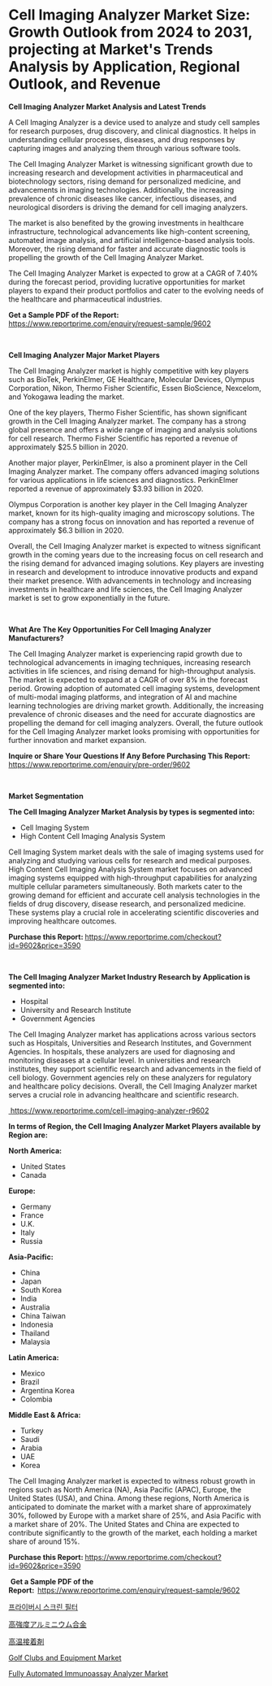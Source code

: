 <p><h1>Cell Imaging Analyzer Market Size: Growth Outlook from 2024 to 2031, projecting at Market's Trends Analysis by Application, Regional Outlook, and Revenue</h1></p><p><strong>Cell Imaging Analyzer Market Analysis and Latest Trends</strong></p>
<p><p>A Cell Imaging Analyzer is a device used to analyze and study cell samples for research purposes, drug discovery, and clinical diagnostics. It helps in understanding cellular processes, diseases, and drug responses by capturing images and analyzing them through various software tools.</p><p>The Cell Imaging Analyzer Market is witnessing significant growth due to increasing research and development activities in pharmaceutical and biotechnology sectors, rising demand for personalized medicine, and advancements in imaging technologies. Additionally, the increasing prevalence of chronic diseases like cancer, infectious diseases, and neurological disorders is driving the demand for cell imaging analyzers.</p><p>The market is also benefited by the growing investments in healthcare infrastructure, technological advancements like high-content screening, automated image analysis, and artificial intelligence-based analysis tools. Moreover, the rising demand for faster and accurate diagnostic tools is propelling the growth of the Cell Imaging Analyzer Market.</p><p>The Cell Imaging Analyzer Market is expected to grow at a CAGR of 7.40% during the forecast period, providing lucrative opportunities for market players to expand their product portfolios and cater to the evolving needs of the healthcare and pharmaceutical industries.</p></p>
<p><strong>Get a Sample PDF of the Report:&nbsp;</strong> <a href="https://www.reportprime.com/enquiry/request-sample/9602">https://www.reportprime.com/enquiry/request-sample/9602</a></p>
<p>&nbsp;</p>
<p><strong>Cell Imaging Analyzer Major Market Players</strong></p>
<p><p>The Cell Imaging Analyzer market is highly competitive with key players such as BioTek, PerkinElmer, GE Healthcare, Molecular Devices, Olympus Corporation, Nikon, Thermo Fisher Scientific, Essen BioScience, Nexcelom, and Yokogawa leading the market.</p><p>One of the key players, Thermo Fisher Scientific, has shown significant growth in the Cell Imaging Analyzer market. The company has a strong global presence and offers a wide range of imaging and analysis solutions for cell research. Thermo Fisher Scientific has reported a revenue of approximately $25.5 billion in 2020.</p><p>Another major player, PerkinElmer, is also a prominent player in the Cell Imaging Analyzer market. The company offers advanced imaging solutions for various applications in life sciences and diagnostics. PerkinElmer reported a revenue of approximately $3.93 billion in 2020.</p><p>Olympus Corporation is another key player in the Cell Imaging Analyzer market, known for its high-quality imaging and microscopy solutions. The company has a strong focus on innovation and has reported a revenue of approximately $6.3 billion in 2020.</p><p>Overall, the Cell Imaging Analyzer market is expected to witness significant growth in the coming years due to the increasing focus on cell research and the rising demand for advanced imaging solutions. Key players are investing in research and development to introduce innovative products and expand their market presence. With advancements in technology and increasing investments in healthcare and life sciences, the Cell Imaging Analyzer market is set to grow exponentially in the future.</p></p>
<p>&nbsp;</p>
<p><strong>What Are The Key Opportunities For Cell Imaging Analyzer Manufacturers?</strong></p>
<p><p>The Cell Imaging Analyzer market is experiencing rapid growth due to technological advancements in imaging techniques, increasing research activities in life sciences, and rising demand for high-throughput analysis. The market is expected to expand at a CAGR of over 8% in the forecast period. Growing adoption of automated cell imaging systems, development of multi-modal imaging platforms, and integration of AI and machine learning technologies are driving market growth. Additionally, the increasing prevalence of chronic diseases and the need for accurate diagnostics are propelling the demand for cell imaging analyzers. Overall, the future outlook for the Cell Imaging Analyzer market looks promising with opportunities for further innovation and market expansion.</p></p>
<p><strong>Inquire or Share Your Questions If Any Before Purchasing This Report:</strong> <a href="https://www.reportprime.com/enquiry/pre-order/9602">https://www.reportprime.com/enquiry/pre-order/9602</a></p>
<p>&nbsp;</p>
<p><strong>Market Segmentation</strong></p>
<p><strong>The Cell Imaging Analyzer Market Analysis by types is segmented into:</strong></p>
<p><ul><li>Cell Imaging System</li><li>High Content Cell Imaging Analysis System</li></ul></p>
<p><p>Cell Imaging System market deals with the sale of imaging systems used for analyzing and studying various cells for research and medical purposes. High Content Cell Imaging Analysis System market focuses on advanced imaging systems equipped with high-throughput capabilities for analyzing multiple cellular parameters simultaneously. Both markets cater to the growing demand for efficient and accurate cell analysis technologies in the fields of drug discovery, disease research, and personalized medicine. These systems play a crucial role in accelerating scientific discoveries and improving healthcare outcomes.</p></p>
<p><strong>Purchase this Report:&nbsp;</strong><a href="https://www.reportprime.com/checkout?id=9602&price=3590">https://www.reportprime.com/checkout?id=9602&price=3590</a></p>
<p>&nbsp;</p>
<p><strong>The Cell Imaging Analyzer Market Industry Research by Application is segmented into:</strong></p>
<p><ul><li>Hospital</li><li>University and Research Institute</li><li>Government Agencies</li></ul></p>
<p><p>The Cell Imaging Analyzer market has applications across various sectors such as Hospitals, Universities and Research Institutes, and Government Agencies. In hospitals, these analyzers are used for diagnosing and monitoring diseases at a cellular level. In universities and research institutes, they support scientific research and advancements in the field of cell biology. Government agencies rely on these analyzers for regulatory and healthcare policy decisions. Overall, the Cell Imaging Analyzer market serves a crucial role in advancing healthcare and scientific research.</p></p>
<p><a href="https://www.reportprime.com/cell-imaging-analyzer-r9602">&nbsp;https://www.reportprime.com/cell-imaging-analyzer-r9602</a></p>
<p><strong>In terms of Region, the Cell Imaging Analyzer Market Players available by Region are:</strong></p>
<p>
    <p> <strong> North America: </strong>
        <ul>
            <li>United States</li>
            <li>Canada</li>
        </ul>
        </p> 
    <p> <strong> Europe: </strong>
        <ul>
            <li>Germany</li>
            <li>France</li>
            <li>U.K.</li>
            <li>Italy</li>
            <li>Russia</li>
        </ul>
        </p> 
    <p> <strong> Asia-Pacific: </strong>
        <ul>
            <li>China</li>
            <li>Japan</li>
            <li>South Korea</li>
            <li>India</li>
            <li>Australia</li>
            <li>China Taiwan</li>
            <li>Indonesia</li>
            <li>Thailand</li>
            <li>Malaysia</li>
        </ul>
        </p> 
    <p> <strong> Latin America: </strong>
        <ul>
            <li>Mexico</li>
            <li>Brazil</li>
            <li>Argentina Korea</li>
            <li>Colombia</li>
        </ul>
        </p> 
    <p> <strong> Middle East & Africa: </strong>
        <ul>
            <li>Turkey</li>
            <li>Saudi</li>
            <li>Arabia</li>
            <li>UAE</li>
            <li>Korea</li>
        </ul>
    </p>
    </p>
<p><p>The Cell Imaging Analyzer market is expected to witness robust growth in regions such as North America (NA), Asia Pacific (APAC), Europe, the United States (USA), and China. Among these regions, North America is anticipated to dominate the market with a market share of approximately 30%, followed by Europe with a market share of 25%, and Asia Pacific with a market share of 20%. The United States and China are expected to contribute significantly to the growth of the market, each holding a market share of around 15%.</p></p>
<p><strong>Purchase this Report: </strong><a href="https://www.reportprime.com/checkout?id=9602&price=3590">https://www.reportprime.com/checkout?id=9602&price=3590</a></p>
<p>&nbsp;<strong>Get a Sample PDF of the Report:&nbsp;&nbsp;</strong><a href="https://www.reportprime.com/enquiry/request-sample/9602">https://www.reportprime.com/enquiry/request-sample/9602</a></p>
<p><strong></strong></p>
<p><p><a href="https://github.com/TrevorKruvalis5678/Market-Research-Report-List-1/blob/main/882218673884.md">프라이버시 스크린 필터</a></p><p><a href="https://github.com/vtbvgl20191192/Market-Research-Report-List-2/blob/main/575685478706.md">高強度アルミニウム合金</a></p><p><a href="https://github.com/laurenreichert/Market-Research-Report-List-1/blob/main/632742678707.md">高温接着剤</a></p><p><a href="https://issuu.com/reportprime-2/docs/golf-clubs-and-equipment-market-size-2030.pptx">Golf Clubs and Equipment Market</a></p><p><a href="https://github.com/MyrticeDare2023/Market-Research-Report-List-1/blob/main/fully-automated-immunoassay-analyzer-market.md">Fully Automated Immunoassay Analyzer Market</a></p></p>